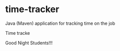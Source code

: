 # time-tracker
Java (Maven) application for tracking time on the job

Time tracke

Good Night Students!!!
